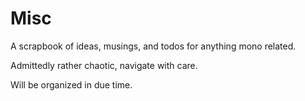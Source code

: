 # Misc

A scrapbook of ideas, musings, and todos for anything mono related.

Admittedly rather chaotic, navigate with care.

Will be organized in due time.